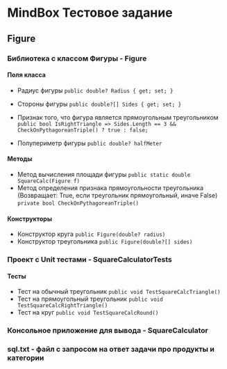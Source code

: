 # MindBox Тестовое задание
## Figure
### Библиотека с классом Фигуры - Figure
#### Поля класса

- Радиус фигуры
    `public double? Radius { get; set; }`
- Стороны фигуры
    `public double?[] Sides { get; set; }`
- Признак того, что фигура является прямоугольным треугольником
    `public bool IsRightTriangle => Sides.Length == 3 && CheckOnPythagoreanTriple() ? true : false;`

- Полупериметр фигуры 
    `public double? halfMeter`
#### Методы
- Метод вычисления площади фигуры
    `public static double SquareCalc(Figure f)`
- Метод определения признака прямоугольности треугольника
 (Возвращает: True, если треугольник прямоугольный, иначе False)
  `private bool CheckOnPythagoreanTriple()`
#### Конструкторы
- Конструктор круга
    `public Figure(double? radius)`
- Конструктор треугольника
    `public Figure(double?[] sides)`
### Проект с Unit тестами - SquareCalculatorTests
#### Тесты
- Тест на обычный треугольник
    `public void TestSquareCalcTriangle()`
- Тест на прямоугольный треугольник
    `public void TestSquareCalcRightTriangle()`
- Тест на круг
    `public void TestSquareCalcRound()`
### Консольное приложение для вывода - SquareCalculator
### sql.txt - файл с запросом на ответ задачи про продукты и категории
